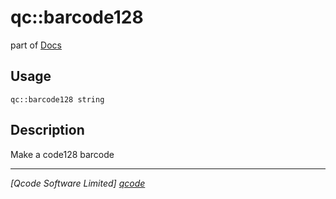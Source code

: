 qc::barcode128
==============

part of [Docs](.)

Usage
-----
`qc::barcode128 string`

Description
-----------
Make a code128 barcode

----------------------------------
*[Qcode Software Limited] [qcode]*

[qcode]: http://www.qcode.co.uk "Qcode Software"